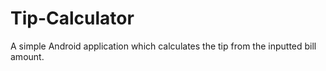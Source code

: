 # Tip-Calculator
A simple Android application which calculates the tip from the inputted bill amount.

